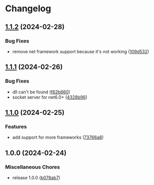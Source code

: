 # Changelog

## [1.1.2](https://github.com/XeroxDev/ytmdesktop-cs-companion/compare/v1.1.1...v1.1.2) (2024-02-28)


### Bug Fixes

* remove net framework support because it's not working ([109d532](https://github.com/XeroxDev/ytmdesktop-cs-companion/commit/109d532db443ac74c3096c3e41771491b9d2a056))

## [1.1.1](https://github.com/XeroxDev/ytmdesktop-cs-companion/compare/v1.1.0...v1.1.1) (2024-02-26)


### Bug Fixes

* dll can't be found ([f62b660](https://github.com/XeroxDev/ytmdesktop-cs-companion/commit/f62b6604973f4a59a68f9dc0455599b5d4b46e20))
* socket server for net6.0+ ([4328b96](https://github.com/XeroxDev/ytmdesktop-cs-companion/commit/4328b96c0c84eaa8524e0cf3ba4b3cab5d3ab0af))

## [1.1.0](https://github.com/XeroxDev/ytmdesktop-cs-companion/compare/v1.0.0...v1.1.0) (2024-02-25)


### Features

* add support for more frameworks ([73766a8](https://github.com/XeroxDev/ytmdesktop-cs-companion/commit/73766a85afe5487439aa9992ee88191672efa04d))

## 1.0.0 (2024-02-24)


### Miscellaneous Chores

* release 1.0.0 ([b078ab7](https://github.com/XeroxDev/ytmdesktop-cs-companion/commit/b078ab76e1e8cfb29112dd6dfd6f8b5199bc5a25))
